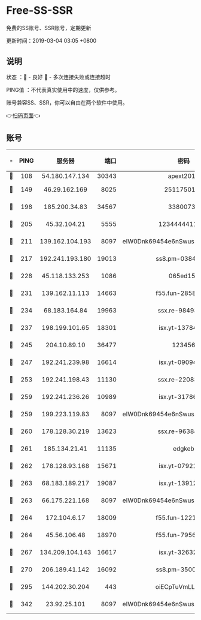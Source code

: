 # Free-SS-SSR

免费的SS账号、SSR账号，定期更新

更新时间：2019-03-04 03:05 +0800

## 说明

状态     ：🙂 - 良好 🙁 - 多次连接失败或连接超时

PING值   ：不代表真实使用中的速度，仅供参考。

账号兼容SS、SSR，你可以自由在两个软件中使用。

👉[扫码页面](https://liesauer.github.io/free-ss-ssr.github.io/)👈

## 账号

|-|PING|服务器|端口|密码|加密方式|区域|
|:----:|:----:|:-----:|-----:|:----:|:----:|:----:|
|🙂|108|54.180.147.134|30343|apext2019|chacha20|KR|
|🙂|149|46.29.162.169|8025|2511750146|aes-256-cfb|RU|
|🙂|198|185.200.34.83|34567|33800731|aes-256-cfb|US|
|🙂|205|45.32.104.21|5555|1234444411111|aes-256-cfb|SG|
|🙂|211|139.162.104.193|8097|eIW0Dnk69454e6nSwuspv9DmS201tQ0D|aes-256-cfb|JP|
|🙂|217|192.241.193.180|19013|ss8.pm-03842768|aes-256-cfb|US|
|🙂|228|45.118.133.253|1086|065ed15a|aes-256-cfb|SG|
|🙂|231|139.162.11.113|14663|f55.fun-28583280|aes-256-cfb|SG|
|🙂|234|68.183.164.84|19963|ssx.re-98493930|aes-256-cfb|US|
|🙂|237|198.199.101.65|18301|isx.yt-13784325|aes-256-cfb|US|
|🙂|245|204.10.89.10|36477|123456|aes-256-cfb|US|
|🙂|247|192.241.239.98|16614|isx.yt-09094169|aes-256-cfb|US|
|🙂|253|192.241.198.43|11130|ssx.re-22083061|aes-256-cfb|US|
|🙂|259|192.241.236.26|10989|isx.yt-31786125|aes-256-cfb|US|
|🙂|259|199.223.119.83|8097|eIW0Dnk69454e6nSwuspv9DmS201tQ0D|aes-256-cfb|US|
|🙂|260|178.128.30.219|13623|ssx.re-96384846|aes-256-cfb|SG|
|🙂|261|185.134.21.41|11135|edgkeb|aes-256-cfb|GB|
|🙂|262|178.128.93.168|15671|isx.yt-07921644|aes-256-cfb|SG|
|🙂|263|68.183.189.217|19087|isx.yt-13912703|aes-256-cfb|SG|
|🙂|263|66.175.221.168|8097|eIW0Dnk69454e6nSwuspv9DmS201tQ0D|aes-256-cfb|US|
|🙂|264|172.104.6.17|18009|f55.fun-12212808|aes-256-cfb|US|
|🙂|264|45.56.106.48|18970|f55.fun-79568034|aes-256-cfb|US|
|🙂|267|134.209.104.143|16617|isx.yt-32632339|aes-256-cfb|SG|
|🙂|270|206.189.41.142|16092|ss8.pm-35002158|aes-256-cfb|SG|
|🙂|295|144.202.30.204|443|oiECpTuVmLLxk4Ts|aes-256-cfb|US|
|🙂|342|23.92.25.101|8097|eIW0Dnk69454e6nSwuspv9DmS201tQ0D|aes-256-cfb|US|
